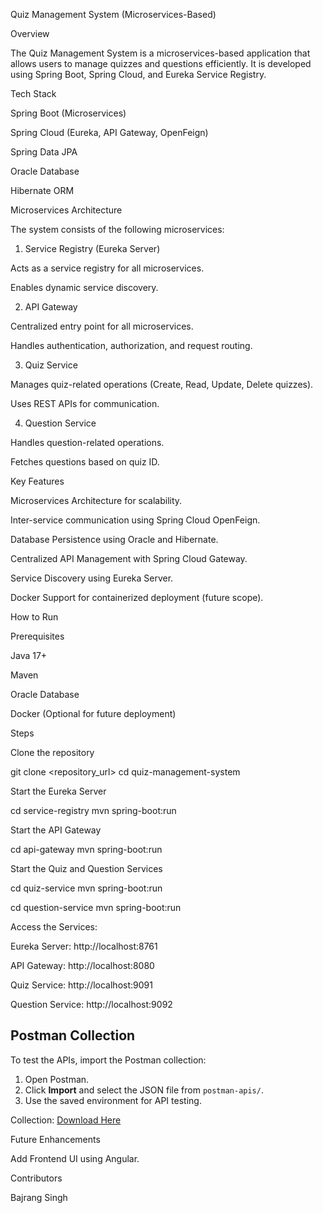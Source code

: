Quiz Management System (Microservices-Based)

Overview

The Quiz Management System is a microservices-based application that allows users to manage quizzes and questions efficiently. It is developed using Spring Boot, Spring Cloud, and Eureka Service Registry.

Tech Stack

Spring Boot (Microservices)

Spring Cloud (Eureka, API Gateway, OpenFeign)

Spring Data JPA

Oracle Database

Hibernate ORM


Microservices Architecture

The system consists of the following microservices:

1. Service Registry (Eureka Server)

Acts as a service registry for all microservices.

Enables dynamic service discovery.

2. API Gateway

Centralized entry point for all microservices.

Handles authentication, authorization, and request routing.

3. Quiz Service

Manages quiz-related operations (Create, Read, Update, Delete quizzes).

Uses REST APIs for communication.

4. Question Service

Handles question-related operations.

Fetches questions based on quiz ID.

Key Features

Microservices Architecture for scalability.

Inter-service communication using Spring Cloud OpenFeign.

Database Persistence using Oracle and Hibernate.

Centralized API Management with Spring Cloud Gateway.

Service Discovery using Eureka Server.

Docker Support for containerized deployment (future scope).

How to Run

Prerequisites

Java 17+

Maven

Oracle Database

Docker (Optional for future deployment)

Steps

Clone the repository

git clone <repository_url>
cd quiz-management-system

Start the Eureka Server

cd service-registry
mvn spring-boot:run

Start the API Gateway

cd api-gateway
mvn spring-boot:run

Start the Quiz and Question Services

cd quiz-service
mvn spring-boot:run

cd question-service
mvn spring-boot:run

Access the Services:

Eureka Server: http://localhost:8761

API Gateway: http://localhost:8080

Quiz Service: http://localhost:9091

Question Service: http://localhost:9092


## Postman Collection
To test the APIs, import the Postman collection:

1. Open Postman.
2. Click **Import** and select the JSON file from `postman-apis/`.
3. Use the saved environment for API testing.

Collection: [Download Here](postman-apis/quiz-management.postman_collection.json)


Future Enhancements

Add Frontend UI using Angular.

Contributors

Bajrang Singh




